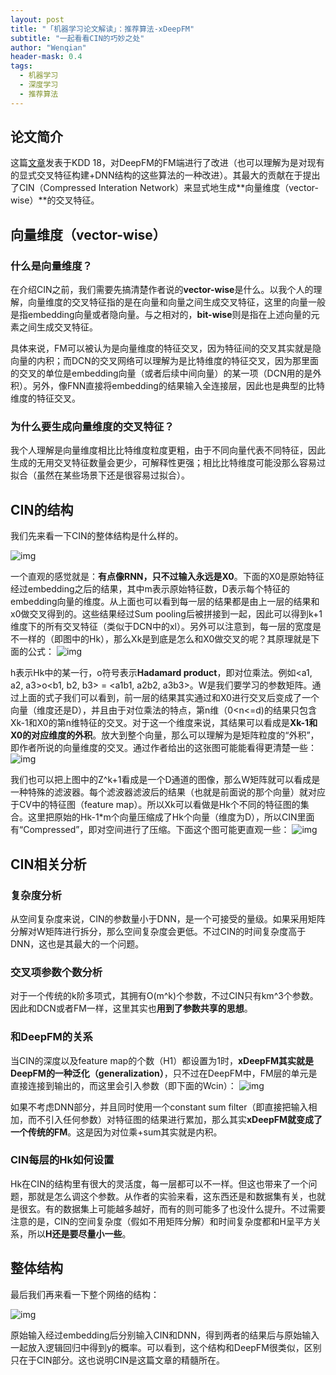 ```yaml
---
layout: post
title: "「机器学习论文解读」：推荐算法-xDeepFM"
subtitle: "一起看看CIN的巧妙之处"
author: "Wenqian"
header-mask: 0.4
tags:
  - 机器学习
  - 深度学习
  - 推荐算法
---
```


## 论文简介
这篇[文章](https://arxiv.org/abs/1803.05170)发表于KDD 18，对DeepFM的FM端进行了改进（也可以理解为是对现有的显式交叉特征构建+DNN结构的这些算法的一种改进）。其最大的贡献在于提出了CIN（Compressed Interation Network）来显式地生成**向量维度（vector-wise）**的交叉特征。

## 向量维度（vector-wise）
### 什么是向量维度？
在介绍CIN之前，我们需要先搞清楚作者说的**vector-wise**是什么。以我个人的理解，向量维度的交叉特征指的是在向量和向量之间生成交叉特征，这里的向量一般是指embedding向量或者隐向量。与之相对的，**bit-wise**则是指在上述向量的元素之间生成交叉特征。

具体来说，FM可以被认为是向量维度的特征交叉，因为特征间的交叉其实就是隐向量的内积；而DCN的交叉网络可以理解为是比特维度的特征交叉，因为那里面的交叉的单位是embedding向量（或者后续中间向量）的某一项（DCN用的是外积）。另外，像FNN直接将embedding的结果输入全连接层，因此也是典型的比特维度的特征交叉。

### 为什么要生成向量维度的交叉特征？
我个人理解是向量维度相比比特维度粒度更粗，由于不同向量代表不同特征，因此生成的无用交叉特征数量会更少，可解释性更强；相比比特维度可能没那么容易过拟合（虽然在某些场景下还是很容易过拟合）。

## CIN的结构
我们先来看一下CIN的整体结构是什么样的。

![img](/img/in-post/papers/xdeepfm/cin.png)

一个直观的感觉就是：**有点像RNN，只不过输入永远是X0**。下面的X0是原始特征经过embedding之后的结果，其中m表示原始特征数，D表示每个特征的embedding向量的维度。从上面也可以看到每一层的结果都是由上一层的结果和x0做交叉得到的。这些结果经过Sum pooling后被拼接到一起，因此可以得到k+1维度下的所有交叉特征（类似于DCN中的xl）。另外可以注意到，每一层的宽度是不一样的（即图中的Hk），那么Xk是到底是怎么和X0做交叉的呢？其原理就是下面的公式：
![img](/img/in-post/papers/xdeepfm/formula.png)

h表示Hk中的某一行，o符号表示**Hadamard product**，即对位乘法。例如<a1, a2, a3>o<b1, b2, b3> = <a1b1, a2b2, a3b3>。W是我们要学习的参数矩阵。通过上面的式子我们可以看到，前一层的结果其实通过和X0进行交叉后变成了一个向量（维度还是D），并且由于对位乘法的特点，第n维（0<n<=d)的结果只包含Xk-1和X0的第n维特征的交叉。对于这一个维度来说，其结果可以看成是**Xk-1和X0的对应维度的外积**。放大到整个向量，那么可以理解为是矩阵粒度的“外积”，即作者所说的向量维度的交叉。通过作者给出的这张图可能能看得更清楚一些：
![img](/img/in-post/papers/xdeepfm/structure.png)

我们也可以把上图中的Z^k+1看成是一个D通道的图像，那么W矩阵就可以看成是一种特殊的滤波器。每个滤波器滤波后的结果（也就是前面说的那个向量）就对应于CV中的特征图（feature map）。所以Xk可以看做是Hk个不同的特征图的集合。这里把原始的Hk-1\*m个向量压缩成了Hk个向量（维度为D），所以CIN里面有“Compressed”，即对空间进行了压缩。下面这个图可能更直观一些：
![img](/img/in-post/papers/xdeepfm/filter.png)

## CIN相关分析
### 复杂度分析
从空间复杂度来说，CIN的参数量小于DNN，是一个可接受的量级。如果采用矩阵分解对W矩阵进行拆分，那么空间复杂度会更低。不过CIN的时间复杂度高于DNN，这也是其最大的一个问题。

### 交叉项参数个数分析
对于一个传统的k阶多项式，其拥有O(m^k)个参数，不过CIN只有km^3个参数。因此和DCN或者FM一样，这里其实也**用到了参数共享的思想**。

### 和DeepFM的关系
当CIN的深度以及feature map的个数（H1）都设置为1时，**xDeepFM其实就是DeepFM的一种泛化（generalization）**，只不过在DeepFM中，FM层的单元是直接连接到输出的，而这里会引入参数（即下面的Wcin）：
![img](/img/in-post/papers/xdeepfm/formula2.png)

如果不考虑DNN部分，并且同时使用一个constant sum filter（即直接把输入相加，而不引入任何参数）对特征图的结果进行累加，那么其实**xDeepFM就变成了一个传统的FM**。这是因为对位乘+sum其实就是内积。

### CIN每层的Hk如何设置
Hk在CIN的结构里有很大的灵活度，每一层都可以不一样。但这也带来了一个问题，那就是怎么调这个参数。从作者的实验来看，这东西还是和数据集有关，也就是很玄。有的数据集上可能越多越好，而有的则可能多了也没什么提升。不过需要注意的是，CIN的空间复杂度（假如不用矩阵分解）和时间复杂度都和H呈平方关系，所以**H还是要尽量小一些**。

## 整体结构
最后我们再来看一下整个网络的结构：

![img](/img/in-post/papers/xdeepfm/structure2.png)

原始输入经过embedding后分别输入CIN和DNN，得到两者的结果后与原始输入一起放入逻辑回归中得到y的概率。可以看到，这个结构和DeepFM很类似，区别只在于CIN部分。这也说明CIN是这篇文章的精髓所在。
